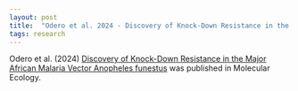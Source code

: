 ```yaml
---
layout: post
title:  "Odero et al. 2024 - Discovery of Knock-Down Resistance in the Major African Malaria Vector Anopheles funestus"
tags: research
---
```


Odero et al. (2024) [Discovery of Knock-Down Resistance in the Major African Malaria Vector Anopheles funestus](https://doi.org/10.1111/mec.17542) was published in Molecular Ecology.
